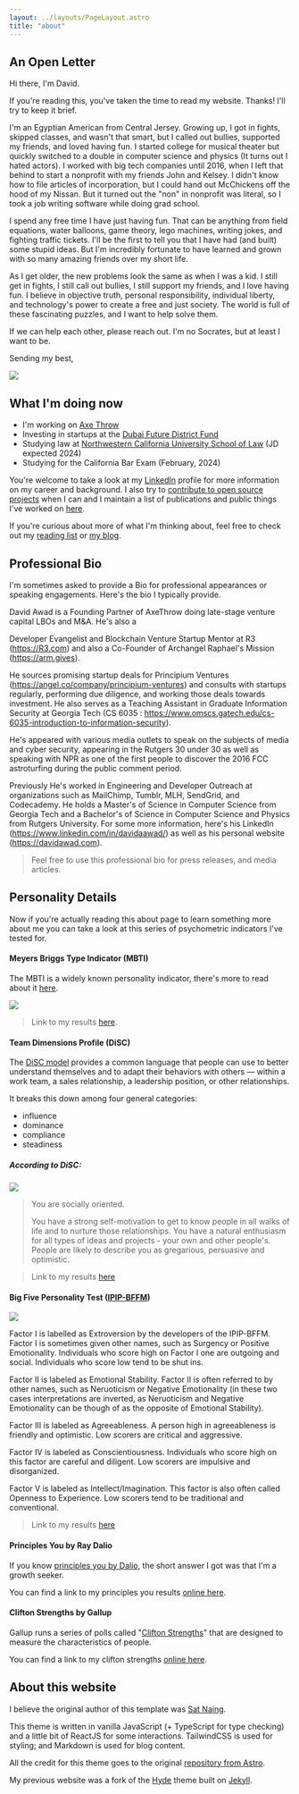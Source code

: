 ```yaml
---
layout: ../layouts/PageLayout.astro
title: "about"
---
```


## An Open Letter

Hi there, I'm David.

If you're reading this, you've taken the time to read my website. Thanks! I'll try to keep it brief.

I'm an Egyptian American from Central Jersey. Growing up, I got in fights, skipped classes, and wasn't that smart, but I called out bullies, supported my friends, and loved having fun. I started college for musical theater but quickly switched to a double in computer science and physics (It turns out I hated actors). I worked with big tech companies until 2016, when I left that behind to start a nonprofit with my friends John and Kelsey. I didn't know how to file articles of incorporation, but I could hand out McChickens off the hood of my Nissan. But it turned out the "non" in nonprofit was literal, so I took a job writing software while doing grad school.

I spend any free time I have just having fun. That can be anything from field equations, water balloons, game theory, lego machines, writing jokes, and fighting traffic tickets. I'll be the first to tell you that I have had (and built) some stupid ideas. But I'm incredibly fortunate to have learned and grown with so many amazing friends over my short life.

As I get older, the new problems look the same as when I was a kid. I still get in fights, I still call out bullies, I still support my friends, and I love having fun. I believe in objective truth, personal responsibility, individual liberty, and technology's power to create a free and just society. The world is full of these fascinating puzzles, and I want to help solve them.

If we can help each other, please reach out. I'm no Socrates, but at least I want to be.

Sending my best,

![](/assets/img/sig.png)

## What I'm doing now

- I'm working on [Axe Throw](https://axethrow.capital)
- Investing in startups at the [Dubai Future District Fund](https://dfdf.vc)
- Studying law at [Northwestern California University School of Law](https://nwculaw.edu) (JD expected 2024)
- Studying for the California Bar Exam (February, 2024)

You're welcome to take a look at my [LinkedIn](https://www.linkedin.com/in/davidaawad/) profile for more information on my career and background. I also try to [contribute to open source projects](https://github.com/davidawad) when I can and I maintain a list of publications and public things I've worked on [here](/publications).

If you're curious about more of what I'm thinking about, feel free to check out my [reading list](/reading) or [my blog](/posts/1).

## Professional Bio

I'm sometimes asked to provide a Bio for professional appearances or speaking engagements. Here's the bio I typically provide.

<p class="message">

David Awad is a Founding Partner of AxeThrow doing late-stage venture capital LBOs and M&A. He's also a 

Developer Evangelist and Blockchain Venture Startup Mentor at R3 (https://R3.com) and also a Co-Founder of Archangel Raphael's Mission (https://arm.gives).

He sources promising startup deals for Principium Ventures (https://angel.co/company/principium-ventures) and consults with startups regularly, performing due diligence, and working those deals towards investment. He also serves as a Teaching Assistant in Graduate Information Security at Georgia Tech (CS 6035 : https://www.omscs.gatech.edu/cs-6035-introduction-to-information-security).

He's appeared with various media outlets to speak on the subjects of media and cyber security, appearing in the Rutgers 30 under 30 as well as speaking with NPR as one of the first people to discover the 2016 FCC astroturfing during the public comment period.

Previously He's worked in Engineering and Developer Outreach at organizations such as MailChimp, Tumblr, MLH, SendGrid, and Codecademy. He holds a Master's of Science in Computer Science from Georgia Tech and a Bachelor's of Science in Computer Science and Physics from Rutgers University. For some more information, here's his LinkedIn (https://www.linkedin.com/in/davidaawad/) as well as his personal website (https://davidawad.com).

</p>

> Feel free to use this professional bio for press releases, and media articles.

## Personality Details

Now if you're actually reading this about page to learn something more about me you can take a look at this series of psychometric indicators I've tested for.

#### Meyers Briggs Type Indicator (MBTI)

The MBTI is a widely known personality indicator, there's more to read about it [here](https://www.16personalities.com/personality-types).

<!-- <img src="/assets/dev.svg" class="sm:w-1/2 mx-auto" alt="coding dev illustration"> -->

![](/assets/img/personality_tests/mbti.png)

> Link to my results [here](https://www.16personalities.com/enfp-personality).

#### Team Dimensions Profile (DiSC)

The [DiSC model](https://www.discprofile.com/what-is-disc/overview/) provides a common language that people can use to better understand themselves and to adapt their behaviors with others — within a work team, a sales relationship, a leadership position, or other relationships.

It breaks this down among four general categories:

- influence
- dominance
- compliance
- steadiness

##### According to DiSC:

![](/assets/img/personality_tests/disc.png)

> You are socially oriented.
>
> You have a strong self-motivation to get to know people in all walks of life and to nurture those relationships. You have a natural enthusiasm for all types of ideas and projects - your own and other people's. People are likely to describe you as gregarious, persuasive and optimistic.

> Link to my results [here](https://www.123test.com/disc-personality-test/id=fCNYJEDXO5SZIC8&version=)

#### Big Five Personality Test ([IPIP-BFFM](https://openpsychometrics.org/tests/IPIP-BFFM/))

![](/assets/img/personality_tests/BIG5-graphic.png)

Factor I is labelled as Extroversion by the developers of the IPIP-BFFM. Factor I is sometimes given other names, such as Surgency or Positive Emotionality.
Individuals who score high on Factor I one are outgoing and social. Individuals who score low tend to be shut ins.

Factor II is labeled as Emotional Stability. Factor II is often referred to by other names, such as Neruoticism or Negative Emotionality (in these two cases interpretations are inverted, as Neruoticism and Negative Emotionality can be though of as the opposite of Emotional Stability).

Factor III is labeled as Agreeableness. A person high in agreeableness is friendly and optimistic. Low scorers are critical and aggressive.

Factor IV is labeled as Conscientiousness. Individuals who score high on this factor are careful and diligent. Low scorers are impulsive and disorganized.

Factor V is labeled as Intellect/Imagination. This factor is also often called Openness to Experience. Low scorers tend to be traditional and conventional.

> Link to my results [here](https://openpsychometrics.org/tests/IPIP-BFFM/results.php?r=3.8,4.6,4.2,4.5,4.3)

#### Principles You by Ray Dalio

If you know [principles you by Dalio](https://principlesyou.com/), the short answer I got was that I'm a growth seeker.

You can find a link to my principles you results [online here](https://drive.google.com/file/d/1dVYH1ZNAzEKwmZiq8nhjLSkr5ZJYsuab/view?usp=sharing).

#### Clifton Strengths by Gallup

Gallup runs a series of polls called "[Clifton Strengths](https://www.gallup.com/cliftonstrengths/en/252137/home.aspx)" that are designed to measure the characteristics of people.

You can find a link to my clifton strengths [online here](https://drive.google.com/file/d/1WaM81vyAT2OUhxrIXt1RpaINnVo3hXBg/view?usp=sharing).

## About this website

I believe the original author of this template was [Sat Naing](https://satnaing.dev).

This theme is written in vanilla JavaScript (+ TypeScript for type checking) and a little bit of ReactJS for some interactions. TailwindCSS is used for styling; and Markdown is used for blog content.

All the credit for this theme goes to the original [repository from Astro](https://github.com/satnaing/astro-paper).

My previous website was a fork of the [Hyde](https://jekyllthemes.io/theme/hyde) theme built on [Jekyll](https://jekyllrb.com/).
